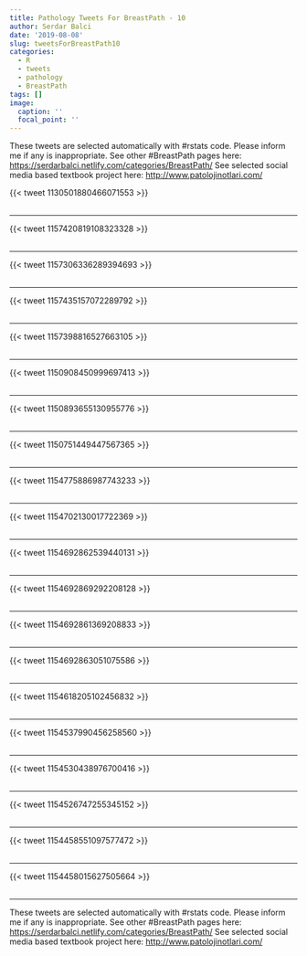 ```yaml
---
title: Pathology Tweets For BreastPath - 10
author: Serdar Balci
date: '2019-08-08'
slug: tweetsForBreastPath10
categories:
  - R
  - tweets
  - pathology
  - BreastPath
tags: []
image:
  caption: ''
  focal_point: ''
---
```



These tweets are selected automatically with #rstats code. Please inform me if any is inappropriate.
See other #BreastPath pages here: https://serdarbalci.netlify.com/categories/BreastPath/ 
See selected social media based textbook project here: http://www.patolojinotlari.com/

{{< tweet 1130501880466071553 >}}
<br>
<br>
<hr>
{{< tweet 1157420819108323328 >}}
<br>
<br>
<hr>
{{< tweet 1157306336289394693 >}}
<br>
<br>
<hr>
{{< tweet 1157435157072289792 >}}
<br>
<br>
<hr>
{{< tweet 1157398816527663105 >}}
<br>
<br>
<hr>
{{< tweet 1150908450999697413 >}}
<br>
<br>
<hr>
{{< tweet 1150893655130955776 >}}
<br>
<br>
<hr>
{{< tweet 1150751449447567365 >}}
<br>
<br>
<hr>
{{< tweet 1154775886987743233 >}}
<br>
<br>
<hr>
{{< tweet 1154702130017722369 >}}
<br>
<br>
<hr>
{{< tweet 1154692862539440131 >}}
<br>
<br>
<hr>
{{< tweet 1154692869292208128 >}}
<br>
<br>
<hr>
{{< tweet 1154692861369208833 >}}
<br>
<br>
<hr>
{{< tweet 1154692863051075586 >}}
<br>
<br>
<hr>
{{< tweet 1154618205102456832 >}}
<br>
<br>
<hr>
{{< tweet 1154537990456258560 >}}
<br>
<br>
<hr>
{{< tweet 1154530438976700416 >}}
<br>
<br>
<hr>
{{< tweet 1154526747255345152 >}}
<br>
<br>
<hr>
{{< tweet 1154458551097577472 >}}
<br>
<br>
<hr>
{{< tweet 1154458015627505664 >}}
<br>
<br>
<hr>


These tweets are selected automatically with #rstats code. Please inform me if any is inappropriate.
See other #BreastPath pages here: https://serdarbalci.netlify.com/categories/BreastPath/ 
See selected social media based textbook project here: http://www.patolojinotlari.com/
